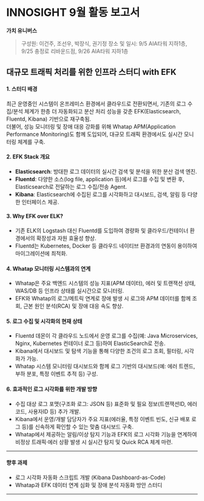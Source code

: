 # INNOSIGHT 9월 활동 보고서
**가치 유니버스**    
> 구성원: 이건주, 조선우, 박장식, 권기정
> 장소 및 일시: 9/5 AIA타워 지하1층, 9/25 충정로 리바운드점, 9/26 AIA타워 지하1층

## 대규모 트래픽 처리를 위한 인프라 스터디 with EFK

#### 1. 스터디 배경

최근 운영중인 시스템이 온프레미스 환경에서 클라우드로 전환되면서, 기존의 로그 수집/분석 체계가 한층 더 자동화되고 분산 처리 성능을 갖춘 EFK(Elasticsearch, Fluentd, Kibana) 기반으로 재구축됨.  
더불어, 성능 모니터링 및 장애 대응 강화를 위해 Whatap APM(Application Performance Monitoring)도 함께 도입되어, 대규모 트래픽 환경에서도 실시간 모니터링 체계를 구축.

#### 2. EFK Stack 개요

- **Elasticsearch**: 방대한 로그 데이터의 실시간 검색 및 분석을 위한 분산 검색 엔진.
- **Fluentd**: 다양한 소스(log file, application 등)에서 로그를 수집 및 변환 후, Elasticsearch로 전달하는 로그 수집/전송 Agent.
- **Kibana**: Elasticsearch에 수집된 로그를 시각화하고 대시보드, 검색, 알림 등 다양한 인터페이스 제공.

#### 3. Why EFK over ELK?

- 기존 ELK의 Logstash 대신 Fluentd를 도입하여 경량화 및 클라우드/컨테이너 환경에서의 확장성과 자원 효율성 향상.
- Fluentd는 Kubernetes, Docker 등 클라우드 네이티브 환경과의 연동이 용이하여 마이그레이션에 최적화.

#### 4. Whatap 모니터링 시스템과의 연계

- Whatap은 주요 백엔드 시스템의 성능 지표(APM 데이터), 에러 및 트랜잭션 상태, WAS/DB 등 인프라 상태를 실시간으로 모니터링.
- EFK와 Whatap의 로그/메트릭 연계로 장애 발생 시 로그와 APM 데이터를 함께 조회, 근본 원인 분석(RCA) 및 장애 대응 속도 향상.

#### 5. 로그 수집 및 시각화의 현재 상태

- Fluentd 데몬이 각 클라우드 노드에서 운영 로그를 수집(예: Java Microservices, Nginx, Kubernetes 컨테이너 로그 등)하여 ElasticSearch로 전송.
- Kibana에서 대시보드 및 탐색 기능을 통해 다양한 조건의 로그 조회, 필터링, 시각화가 가능.
- Whatap 시스템 모니터링 대시보드와 함께 로그 기반의 대시보드(예: 에러 트렌드, 부하 분포, 특정 이벤트 추적 등) 구성.

#### 6. 효과적인 로그 시각화를 위한 개발 방향

- 수집 대상 로그 포맷(구조화 로그: JSON 등) 표준화 및 필요 정보(트랜잭션ID, 에러코드, 사용자ID 등) 추가 개발.
- Kibana에서 운영/개발 담당자가 주요 지표(에러율, 특정 이벤트 빈도, 신규 배포 로그 등)를 신속하게 확인할 수 있는 맞춤 대시보드 구축.
- Whatap에서 제공하는 알림/이상 탐지 기능과 EFK의 로그 시각화 기능을 연계하여 비정상 트래픽·에러 상황 발생 시 실시간 탐지 및 Quick RCA 체계 마련.

***

#### 향후 과제

- 로그 시각화 자동화 스크립트 개발 (Kibana Dashboard-as-Code)
- Whatap과 EFK 데이터 연계 심화 및 장애 분석 자동화 방안 스터디

***
